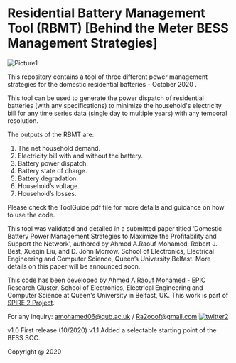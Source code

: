 # Residential Battery Management Tool (RBMT) [Behind the Meter BESS Management Strategies]

![Picture1](https://user-images.githubusercontent.com/69669859/97017890-5ef5e780-1546-11eb-9ec9-2bbfa502331a.jpg)


This repository contains a tool of three different power management strategies for the domestic residential batteries - October 2020 .

This tool can be used to generate the power dispatch of residential batteries (with any specifications) to minimize the household's electricity bill for any time series data (single day to multiple years) with any temporal resolution. 

The outputs of the RBMT are:
1.	The net household demand. 
2.	Electricity bill with and without the battery.
3.	Battery power dispatch.
4.	Battery state of charge.
5.	Battery degradation. 
6.	Household’s voltage.
7.	Household’s losses. 


Please check the ToolGuide.pdf file for more details and guidance on how to use the code. 

This tool was validated and detailed in a submitted paper titled ‘Domestic Battery Power Management Strategies to Maximize the Profitability and Support the Network’, authored by Ahmed A.Raouf Mohamed, Robert J. Best, Xueqin Liu, and  D. John Morrow. School of Electronics, Electrical Engineering and Computer Science, Queen’s University Belfast. 
More details on this paper will be announced soon. 


This code has been developed by [Ahmed A.Raouf Mohamed](https://pure.qub.ac.uk/en/persons/ahmed-mohamed) - EPIC Research Cluster, School of Electronics, Electrical Engineering and Computer Science at Queen's University in Belfast, UK. This work is part of [SPIRE 2 Project](https://www.ulster.ac.uk/spire2/the-project). 

For any inquiry: amohamed06@qub.ac.uk / Ra2ooof@gmail.com 
[![twitter2](https://user-images.githubusercontent.com/69669859/97111234-a068cd00-16d5-11eb-9559-ff4b8946c0d8.png)](https://twitter.com/RA2OOOF)

v1.0 First release (10/2020)
v1.1 Added a selectable starting point of the BESS SOC. 

Copyright @ 2020 
